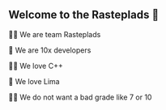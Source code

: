 ## Welcome to the Rasteplads 👋


🙋‍♀️ We are team Rasteplads

🌈 We are 10x developers

👩‍💻 We love C++

🚌 We love Lima 

🙅‍♀️ We do not want a bad grade like 7 or 10

